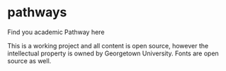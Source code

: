 pathways
========

Find you academic Pathway here

This is a working project and all content is open source, however the intellectual property is owned by Georgetown University.  Fonts are open source as well.
